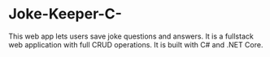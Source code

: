 # Joke-Keeper-C-
This web app lets users save joke questions and answers. It is a fullstack web application with full CRUD operations. It is built with C# and .NET Core.
